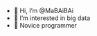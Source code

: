 - 👋 Hi, I’m @MaBAiBAi
- 👀 I’m interested in big data
- 🌱 Novice programmer

<!---
MaBAiBAi/MaBAiBAi is a ✨ special ✨ repository because its `README.md` (this file) appears on your GitHub profile.
You can click the Preview link to take a look at your changes.
--->
